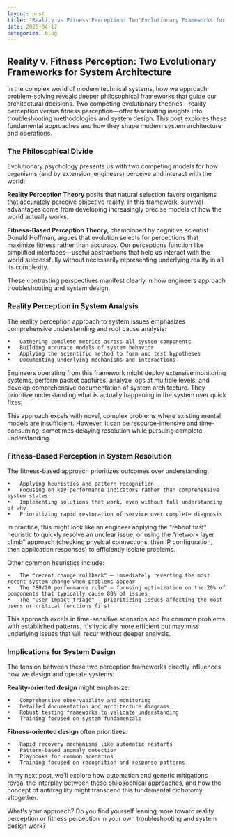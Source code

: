 ```yaml
---
layout: post
title: "Reality vs Fitness Perception: Two Evolutionary Frameworks for System Architecture"
date: 2025-04-17
categories: blog
---
```


## Reality v. Fitness Perception: Two Evolutionary Frameworks for System Architecture

In the complex world of modern technical systems, how we approach problem-solving reveals deeper philosophical frameworks that guide our architectural decisions. Two competing evolutionary theories—reality perception versus fitness perception—offer fascinating insights into troubleshooting methodologies and system design. This post explores these fundamental approaches and how they shape modern system architecture and operations.

### The Philosophical Divide

Evolutionary psychology presents us with two competing models for how organisms (and by extension, engineers) perceive and interact with the world:

**Reality Perception Theory** posits that natural selection favors organisms that accurately perceive objective reality. In this framework, survival advantages come from developing increasingly precise models of how the world actually works.

**Fitness-Based Perception Theory**, championed by cognitive scientist Donald Hoffman, argues that evolution selects for perceptions that maximize fitness rather than accuracy. Our perceptions function like simplified interfaces—useful abstractions that help us interact with the world successfully without necessarily representing underlying reality in all its complexity.

These contrasting perspectives manifest clearly in how engineers approach troubleshooting and system design.

### Reality Perception in System Analysis

The reality perception approach to system issues emphasizes comprehensive understanding and root cause analysis:

	•	Gathering complete metrics across all system components
	•	Building accurate models of system behavior
	•	Applying the scientific method to form and test hypotheses
	•	Documenting underlying mechanisms and interactions

Engineers operating from this framework might deploy extensive monitoring systems, perform packet captures, analyze logs at multiple levels, and develop comprehensive documentation of system architecture. They prioritize understanding what is actually happening in the system over quick fixes.

This approach excels with novel, complex problems where existing mental models are insufficient. However, it can be resource-intensive and time-consuming, sometimes delaying resolution while pursuing complete understanding.

### Fitness-Based Perception in System Resolution

The fitness-based approach prioritizes outcomes over understanding:

	•	Applying heuristics and pattern recognition
	•	Focusing on key performance indicators rather than comprehensive system states
	•	Implementing solutions that work, even without full understanding of why
	•	Prioritizing rapid restoration of service over complete diagnosis

In practice, this might look like an engineer applying the "reboot first" heuristic to quickly resolve an unclear issue, or using the "network layer climb" approach (checking physical connections, then IP configuration, then application responses) to efficiently isolate problems.

Other common heuristics include:

	•	The "recent change rollback" — immediately reverting the most recent system change when problems appear
	•	The "80/20 performance rule" — focusing optimization on the 20% of components that typically cause 80% of issues
	•	The "user impact triage" — prioritizing issues affecting the most users or critical functions first

This approach excels in time-sensitive scenarios and for common problems with established patterns. It's typically more efficient but may miss underlying issues that will recur without deeper analysis.

### Implications for System Design

The tension between these two perception frameworks directly influences how we design and operate systems:

**Reality-oriented design** might emphasize:

	•	Comprehensive observability and monitoring
	•	Detailed documentation and architecture diagrams
	•	Robust testing frameworks to validate understanding
	•	Training focused on system fundamentals

**Fitness-oriented design** often prioritizes:

	•	Rapid recovery mechanisms like automatic restarts
	•	Pattern-based anomaly detection
	•	Playbooks for common scenarios
	•	Training focused on recognition and response patterns

In my next post, we'll explore how automation and generic mitigations reveal the interplay between these philosophical approaches, and how the concept of antifragility might transcend this fundamental dichotomy altogether.

What's your approach? Do you find yourself leaning more toward reality perception or fitness perception in your own troubleshooting and system design work?
